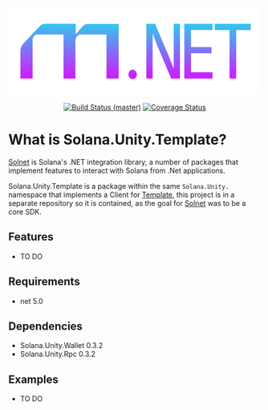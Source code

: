 <p align="center">
    <img src="/assets/icon.png" margin="auto" height="175"/>
</p>
<p align="center">
    <a href="https://github.com/bmresearch/Solana.Unity.Template/actions/workflows/dotnet.yml">
        <img src="https://github.com/bmresearch/Solana.Unity.Template/actions/workflows/dotnet.yml/badge.svg"
            alt="Build Status (master)" ></a>
    <a href="https://coveralls.io/github/bmresearch/Solana.Unity.Template?branch=master">
        <img src="https://coveralls.io/repos/github/bmresearch/Solana.Unity.Template/badge.svg?branch=master" 
            alt="Coverage Status" ></a>
</p>

# What is Solana.Unity.Template?

[Solnet](https://github.com/bmresearch/Solnet) is Solana's .NET integration library, a number of packages that implement features to interact with
Solana from .Net applications.

Solana.Unity.Template is a package within the same `Solana.Unity.` namespace that implements a Client for [Template](https://template.network/), this project is in a
separate repository so it is contained, as the goal for [Solnet](https://github.com/bmresearch/Solnet) was to be a core SDK.

## Features

- TO DO

## Requirements
- net 5.0

## Dependencies
- Solana.Unity.Wallet 0.3.2
- Solana.Unity.Rpc 0.3.2

## Examples

- TO DO

